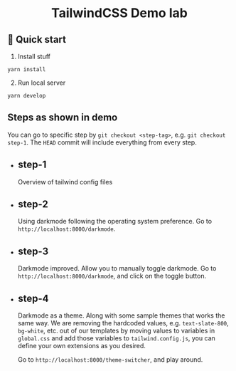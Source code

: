 <h1 align="center">
  TailwindCSS Demo lab
</h1>

## 🚀 Quick start

1. Install stuff

  ```shell
  yarn install
  ```

2. Run local server

  ```shell
  yarn develop
  ```


## Steps as shown in demo

You can go to specific step by `git checkout <step-tag>`, e.g. `git checkout
step-1`.
The `HEAD` commit will include everything from every step.

- ## step-1

  Overview of tailwind config files

- ## step-2

  Using darkmode following the operating system preference.
  Go to `http://localhost:8000/darkmode`.

- ## step-3

  Darkmode improved. Allow you to manually toggle darkmode.
  Go to `http://localhost:8000/darkmode`, and click on the toggle button.

- ## step-4

  Darkmode as a theme. Along with some sample themes that works the same way.
  We are removing the hardcoded values, e.g. `text-slate-800`, `bg-white`, etc. out of our templates
  by moving values to variables in `global.css` and add those variables to
  `tailwind.config.js`, you can define your own extensions as you desired.

  Go to `http://localhost:8000/theme-switcher`, and play around.
